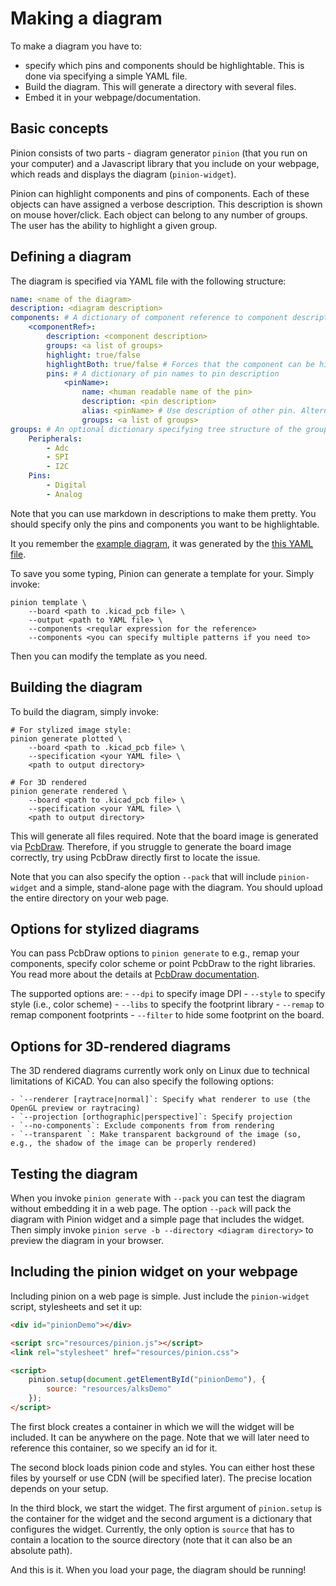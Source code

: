 # Making a diagram

To make a diagram you have to:

- specify which pins and components should be highlightable. This is done via
  specifying a simple YAML file.
- Build the diagram. This will generate a directory with several files.
- Embed it in your webpage/documentation.

## Basic concepts

Pinion consists of two parts - diagram generator `pinion` (that you run on your
computer) and a Javascript library that you include on your webpage, which
reads and displays the diagram (`pinion-widget`).

Pinion can highlight components and pins of components. Each of these objects
can have assigned a verbose description. This description is shown on mouse
hover/click. Each object can belong to any number of groups. The user has the
ability to highlight a given group.

## Defining a diagram

The diagram is specified via YAML file with the following structure:

```yaml
name: <name of the diagram>
description: <diagram description>
components: # A dictionary of component reference to component description
    <componentRef>:
        description: <component description>
        groups: <a list of groups>
        highlight: true/false
        highlightBoth: true/false # Forces that the component can be highlighted on both front and back
        pins: # A dictionary of pin names to pin description
            <pinName>:
                name: <human readable name of the pin>
                description: <pin description>
                alias: <pinName> # Use description of other pin. Alternative for description
                groups: <a list of groups>
groups: # An optional dictionary specifying tree structure of the groups, e.g.:
    Peripherals:
        - Adc
        - SPI
        - I2C
    Pins:
        - Digital
        - Analog
```

Note that you can use markdown in descriptions to make them pretty. You should
specify only the pins and components you want to be highlightable.

It you remember the [example diagram](alksStandalone.html), it was generated by
the [this YAML file](resources/alksSpec.yml).

To save you some typing, Pinion can generate a template for your. Simply invoke:

```
pinion template \
    --board <path to .kicad_pcb file> \
    --output <path to YAML file> \
    --components <reqular expression for the reference>
    --components <you can specify multiple patterns if you need to>
```

Then you can modify the template as you need.

## Building the diagram

To build the diagram, simply invoke:

```
# For stylized image style:
pinion generate plotted \
    --board <path to .kicad_pcb file> \
    --specification <your YAML file> \
    <path to output directory>

# For 3D rendered
pinion generate rendered \
    --board <path to .kicad_pcb file> \
    --specification <your YAML file> \
    <path to output directory>
```

This will generate all files required. Note that the board image is generated
via [PcbDraw](https://github.com/yaqwsx/PcbDraw). Therefore, if you struggle to
generate the board image correctly, try using PcbDraw directly first to locate
the issue.

Note that you can also specify the option `--pack` that will include
`pinion-widget` and a simple, stand-alone page with the diagram. You should
upload the entire directory on your web page.

## Options for stylized diagrams

You can pass PcbDraw options to `pinion generate` to e.g., remap your
components, specify color scheme or point PcbDraw to the right libraries. You
read more about the details at [PcbDraw
documentation](https://github.com/yaqwsx/PcbDraw/blob/master/doc/pcbdraw.md).

The supported options are:
    - `--dpi` to specify image DPI
    - `--style` to specify style (i.e., color scheme)
    - `--libs` to specify the footprint library
    - `--remap` to remap component footprints
    - `--filter` to hide some footprint on the board.

## Options for 3D-rendered diagrams

The 3D rendered diagrams currently work only on Linux due to technical
limitations of KiCAD. You can also specify the following options:

    - `--renderer [raytrace|normal]`: Specify what renderer to use (the OpenGL preview or raytracing)
    - `--projection [orthographic|perspective]`: Specify projection
    - `--no-components`: Exclude components from from rendering
    - `--transparent `: Make transparent background of the image (so, e.g., the shadow of the image can be properly rendered)


## Testing the diagram

When you invoke `pinion generate` with `--pack` you can test the diagram without
embedding it in a web page. The option `--pack` will pack the diagram with
Pinion widget and a simple page that includes the widget. Then simply invoke
`pinion serve -b --directory <diagram directory>` to preview the diagram in your
browser.

## Including the pinion widget on your webpage

Including pinion on a web page is simple. Just include the `pinion-widget`
script, stylesheets and set it up:

```html
<div id="pinionDemo"></div>

<script src="resources/pinion.js"></script>
<link rel="stylesheet" href="resources/pinion.css">

<script>
    pinion.setup(document.getElementById("pinionDemo"), {
        source: "resources/alksDemo"
    });
</script>
```

The first block creates a container in which we will the widget will be
included. It can be anywhere on the page. Note that we will later need to
reference this container, so we specify an id for it.

The second block loads pinion code and styles. You can either host these files
by yourself or use CDN (will be specified later). The precise location depends
on your setup.

In the third block, we start the widget. The first argument of `pinion.setup` is
the container for the widget and the second argument is a dictionary that
configures the widget. Currently, the only option is `source` that has to
contain a location to the source directory (note that it can also be an absolute
path).

And this is it. When you load your page, the diagram should be running!
